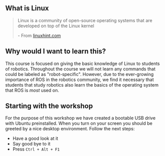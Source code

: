 ## What is Linux

> Linux is a community of open-source operating systems that are developed on top of the Linux kernel
>
>\- From [linuxhint.com](https://linuxhint.com/history-of-linux/)

<!-- Short history of Linux -->
## Why would I want to learn this?

This course is focused on giving the basic knowledge of Linux to students of robotics. Throughout the course we will not learn any commands that could be labeled as "robot-specific". However, due to the ever-growing importance of ROS in the robotics community, we find it necessary that students that study robotics also learn the basics of the operating system that ROS is *most* used on.

## Starting with the workshop

For the purpose of this workshop we have created a bootable USB drive with Ubuntu preinstalled. When you  turn on your screen you should be greeted by a nice desktop environment. Follow the next steps:

- Have a good look at it
- Say good bye to it
- Press `Ctrl + Alt + F1`